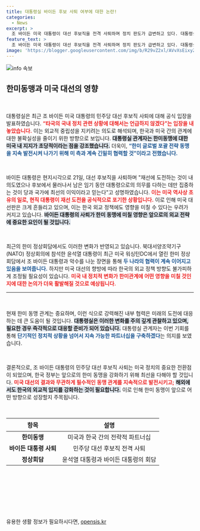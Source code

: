 ```yaml
---
title: 대통령실 바이든 후보 사퇴 여부에 대한 논란!
categories:
  - News
excerpt: >
  조 바이든 미국 대통령이 대선 후보직을 전격 사퇴하며 정치 판도가 급변하고 있다. 대통령실은 한미동맹의 중요성을 강조하며 미 측과의 긴밀한 협력을 지속할 것이라고 밝혔다. 이 역사적 결정으로 미국 대선은 새로운 전환점을 맞게 됐다.
feature_text: >
  조 바이든 미국 대통령이 대선 후보직을 전격 사퇴하며 정치 판도가 급변하고 있다. 대통령실은 한미동맹의 중요성을 강조하며 미 측과의 긴밀한 협력을 지속할 것이라고 밝혔다. 이 역사적 결정으로 미국 대선은 새로운 전환점을 맞게 됐다.
image: 'https://blogger.googleusercontent.com/img/b/R29vZ2xl/AVvXsEixyZcFfHzMRdzZMjFBmAUKJYCLCGyLL1o632UiGVXcaFdKo_bkvkuCioo0uUKlGfBVcT3P84aROyZIXSBEx3Aw5nCQ3pTgDom1WDC4m8eifvWiAmWEEVb4x6G_l8C0QH225ldMjyaFvpxGEBGNO37VmDTDMHGhJPq73UglMfDca1-0aw/s1600/blogspot.png'
---
```


<p><img src="https://blogger.googleusercontent.com/img/b/R29vZ2xl/AVvXsEixyZcFfHzMRdzZMjFBmAUKJYCLCGyLL1o632UiGVXcaFdKo_bkvkuCioo0uUKlGfBVcT3P84aROyZIXSBEx3Aw5nCQ3pTgDom1WDC4m8eifvWiAmWEEVb4x6G_l8C0QH225ldMjyaFvpxGEBGNO37VmDTDMHGhJPq73UglMfDca1-0aw/s1600/blogspot.png" alt="info 속보" /></p>

<h2 data-ke-size="size26">한미동맹과 미국 대선의 영향</h2>

<p data-ke-size="size16">&nbsp;</p>

<p data-ke-size="size16">대통령실은 최근 조 바이든 미국 대통령의 민주당 대선 후보직 사퇴에 대해 공식 입장을 발표하였습니다. <b><span style="color: #ee2323;">“타국의 국내 정치 관련 상황에 대해서는 언급하지 않겠다”는 입장을 내놓았습니다.</span></b> 이는 외교적 중립성을 지키려는 의도로 해석되며, 한국과 미국 간의 관계에 대한 불확실성을 줄이기 위한 방향으로 보입니다. <b><span style="background-color: #21538527;">대통령실 관계자는 한미동맹에 대한 미국 내 지지가 초당적이라는 점을 강조했습니다.</span></b> 더욱이, <b><span style="color: #1a5490;">“한미 글로벌 포괄 전략 동맹을 지속 발전시켜 나가기 위해 미 측과 계속 긴밀히 협력할 것”이라고 전했습니다.</span></b></p>

<p data-ke-size="size16">&nbsp;</p>

<p data-ke-size="size16"> 바이든 대통령은 현지시각으로 21일, 대선 후보직을 사퇴하며 "재선에 도전하는 것이 내 의도였으나 후보에서 물러나서 남은 임기 동안 대통령으로의 의무를 다하는 데만 집중하는 것이 당과 국가에 최선의 이익이라고 믿는다"고 성명하였습니다. <b><span style="color: #ee2323;">이는 미국 역사상 초유의 일로, 현직 대통령이 재선 도전을 공식적으로 포기한 상황입니다.</span></b> 이로 인해 미국 대선판은 크게 흔들리고 있으며, 이는 한국 외교 정책에도 영향을 미칠 수 있다는 우려가 커지고 있습니다. <b><span style="background-color: #21538527;">바이든 대통령의 사퇴가 한미 동맹에 미칠 영향은 앞으로의 외교 전략에 중요한 요인이 될 것입니다.</span></b></p>

<p data-ke-size="size16">&nbsp;</p>

<p data-ke-size="size16">최근의 한미 정상회담에서도 이러한 변화가 반영되고 있습니다. 북대서양조약기구(NATO) 정상회의에 참석한 윤석열 대통령이 최근 미국 워싱턴DC에서 열린 한미 정상회담에서 조 바이든 대통령과 악수를 나눈 장면을 통해 <b><span style="color: #1a5490;">두 나라의 협력이 계속 이어지고 있음을 보여줍니다.</span></b> 하지만 미국 대선의 향방에 따라 한국의 외교 정책 방향도 불가피하게 조정될 필요성이 있습니다. <b><span style="color: #ee2323;">미국 내 정치적 변화가 한미관계에 어떤 영향을 미칠 것인지에 대한 논의가 더욱 활발해질 것으로 예상됩니다.</span></b></p>

<hr>

<p data-ke-size="size16">&nbsp;</p>

<p data-ke-size="size16">현재 한미 동맹 관계는 중요하며, 이런 식으로 강력해진 내부 협력은 미래의 도전에 대응하는 데 큰 도움이 될 것입니다. <b><span style="background-color: #21538527;">대통령실은 이러한 변화를 주의 깊게 관찰하고 있으며, 필요한 경우 즉각적으로 대응할 준비가 되어 있습니다.</span></b> 대통령실 관계자는 이번 기회를 통해 <b><span style="color: #1a5490;">단기적인 정치적 상황을 넘어서 지속 가능한 파트너십을 구축하겠다</span></b>는 의지를 보였습니다.</p>

<p data-ke-size="size16">&nbsp;</p>

<p data-ke-size="size16">결론적으로, 조 바이든 대통령의 민주당 대선 후보직 사퇴는 미국 정치의 중요한 전환점이 되었으며, 한국 정부는 앞으로의 한미 동맹을 강화하기 위해 최선을 다해야 할 것입니다. <b><span style="color: #ee2323;">미국 대선의 결과와 무관하게 필수적인 동맹 관계를 지속적으로 발전시키고;</span></b> <b><span style="background-color: #21538527;">해외에서도 한국의 외교적 입지를 강화하는 것이 필요합니다.</span></b> 이로 인해 한미 동맹이 앞으로 어떤 방향으로 성장할지 주목됩니다.</p>

<p data-ke-size="size16">&nbsp;</p>

<table style="width: 100%; border-collapse: collapse;">
  <thead>
    <tr>
      <th style="text-align: center; height: 35px;"><b>항목</b></th>
      <th style="text-align: center; height: 35px;"><b>설명</b></th>
    </tr>
  </thead>
  <tbody>
    <tr>
      <td style="text-align: center; height: 30px;"><b>한미동맹</b></td>
      <td style="text-align: center; height: 30px;">미국과 한국 간의 전략적 파트너십</td>
    </tr>
    <tr>
      <td style="text-align: center; height: 30px;"><b>바이든 대통령 사퇴</b></td>
      <td style="text-align: center; height: 30px;">민주당 대선 후보직 전격 사퇴</td>
    </tr>
    <tr>
      <td style="text-align: center; height: 30px;"><b>정상회담</b></td>
      <td style="text-align: center; height: 30px;">윤석열 대통령과 바이든 대통령의 회담</td>
    </tr>
  </tbody>
</table>

<p data-ke-size="size16">&nbsp;</p>

<p data-ke-size="size16">&nbsp;</p>

<p data-ke-size="size16">&nbsp;</p>

<p data-ke-size="size16">&nbsp;</p>
유용한 생활 정보가 필요하시다면, <a href="https://opensis.kr" rel="dofollow">opensis.kr</a>


